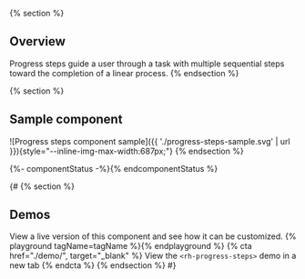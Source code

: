 {% section %}
  ## Overview
  Progress steps guide a user through a task with multiple sequential steps 
  toward the completion of a linear process.
{% endsection %}

{% section %}
  ## Sample component
  ![Progress steps component sample]({{ 
  './progress-steps-sample.svg' | url 
  }}){style="--inline-img-max-width:687px;"}
{% endsection %}

{%- componentStatus -%}{% endcomponentStatus %}

{#
{% section %}
  ## Demos
  View a live version of this component and see how it can be customized.
  {% playground tagName=tagName %}{% endplayground %}
  {% cta href="./demo/", target="_blank" %}
    View the `<rh-progress-steps>` demo in a new tab
  {% endcta %}
{% endsection %}
#}

